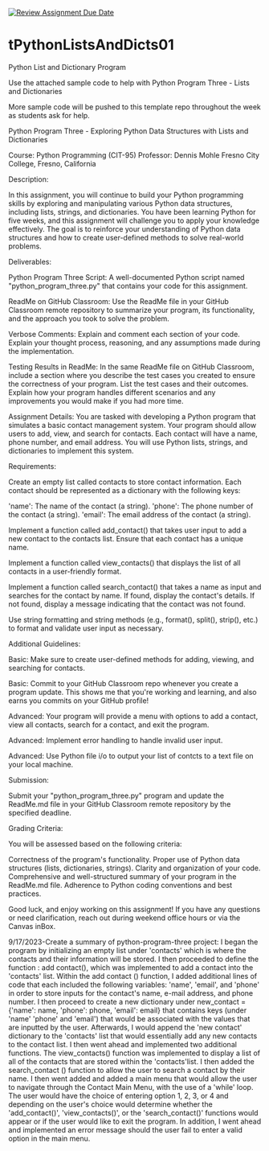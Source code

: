 [![Review Assignment Due Date](https://classroom.github.com/assets/deadline-readme-button-24ddc0f5d75046c5622901739e7c5dd533143b0c8e959d652212380cedb1ea36.svg)](https://classroom.github.com/a/07tV9k7q)
# tPythonListsAndDicts01
Python List and Dictionary Program

Use the attached sample code to help with Python Program Three - Lists and Dictionaries

More sample code will be pushed to this template repo throughout the week as students ask for help.

Python Program Three - Exploring Python Data Structures with Lists and Dictionaries

Course: Python Programming (CIT-95)
Professor: Dennis Mohle
Fresno City College, Fresno, California

Description:

In this assignment, you will continue to build your Python programming skills by exploring and manipulating various Python data structures, including lists, strings, and dictionaries. You have been learning Python for five weeks, and this assignment will challenge you to apply your knowledge effectively. The goal is to reinforce your understanding of Python data structures and how to create user-defined methods to solve real-world problems.

Deliverables:

Python Program Three Script: A well-documented Python script named "python_program_three.py" that contains your code for this assignment.

ReadMe on GitHub Classroom: Use the ReadMe file in your GitHub Classroom remote repository to summarize your program, its functionality, and the approach you took to solve the problem. 

Verbose Comments: Explain and comment each section of your code. Explain your thought process, reasoning, and any assumptions made during the implementation.

Testing Results in ReadMe: In the same ReadMe file on GitHub Classroom, include a section where you describe the test cases you created to ensure the correctness of your program. List the test cases and their outcomes. Explain how your program handles different scenarios and any improvements you would make if you had more time.

Assignment Details:
You are tasked with developing a Python program that simulates a basic contact management system. Your program should allow users to add, view, and search for contacts. Each contact will have a name, phone number, and email address. You will use Python lists, strings, and dictionaries to implement this system.

Requirements:

Create an empty list called contacts to store contact information. Each contact should be represented as a dictionary with the following keys:

'name': The name of the contact (a string).
'phone': The phone number of the contact (a string).
'email': The email address of the contact (a string).

Implement a function called add_contact() that takes user input to add a new contact to the contacts list. Ensure that each contact has a unique name.

Implement a function called view_contacts() that displays the list of all contacts in a user-friendly format.

Implement a function called search_contact() that takes a name as input and searches for the contact by name. If found, display the contact's details. If not found, display a message indicating that the contact was not found.

Use string formatting and string methods (e.g., format(), split(), strip(), etc.) to format and validate user input as necessary.

Additional Guidelines:

Basic: Make sure to create user-defined methods for adding, viewing, and searching for contacts.

Basic: Commit to your GitHub Classroom repo whenever you create a program update. This shows me that you're working and learning, and also earns you commits on your GitHub profile!

Advanced: Your program will provide a menu with options to add a contact, view all contacts, search for a contact, and exit the program.

Advanced: Implement error handling to handle invalid user input.

Advanced: Use Python file i/o to output your list of contcts to a text file on your local machine. 

Submission:

Submit your "python_program_three.py" program and update the ReadMe.md file in your GitHub Classroom remote repository by the specified deadline.

Grading Criteria:

You will be assessed based on the following criteria:

Correctness of the program's functionality.
Proper use of Python data structures (lists, dictionaries, strings).
Clarity and organization of your code.
Comprehensive and well-structured summary of your program in the ReadMe.md file.
Adherence to Python coding conventions and best practices.

Good luck, and enjoy working on this assignment! If you have any questions or need clarification, reach out during weekend office hours or via the Canvas inBox.


9/17/2023-Create a summary of python-program-three project:
I began the program by initializing an empty list under 'contacts' which is where the contacts and their information will be stored.
I then proceeded to define the function : add contact(), which was implemented to add a contact into the 'contacts' list. 
Within the add contact () function, I added additional lines of code that each included the following variables: 'name', 'email', and 'phone' in order to store inputs for
the contact's name, e-mail address, and phone number. 
I then proceed to create a new dictionary under new_contact = {'name': name, 'phone': phone, 'email': email} that contains keys (under 'name' 'phone' and 'email') that would
be associated with the values that are inputted by the user. 
Afterwards, I would append the 'new contact' dictionary to the 'contacts' list that would essentially add any new contacts to 
the contact list. 
I then went ahead and implemented two additional functions. The view_contacts() function was implemented to display a list of all of the contacts that are
stored within the 'contacts'list. I then added the search_contact () function to allow the user to search a contact by their name.
I then went added and added a main menu that would allow the user to navigate through the Contact Main Menu, with the use of a 'while' loop. 
The user would have the choice of entering option 1, 2, 3, or 4 and depending on the user's choice would determine whether the 'add_contact()', 'view_contacts()', 
or the 'search_contact()' functions would appear or if the user would like to exit the program. In addition, I went ahead and implemented an error message should
the user fail to enter a valid option in the main menu. 